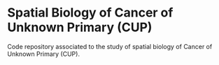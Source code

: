 # Spatial Biology of Cancer of Unknown Primary (CUP)
Code repository associated to the study of spatial biology of Cancer of Unknown Primary (CUP).

